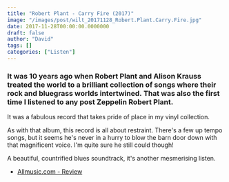 ```yaml
---
title: "Robert Plant - Carry Fire (2017)"
image: "/images/post/wilt_20171128_Robert.Plant.Carry.Fire.jpg"
date: 2017-11-28T00:00:00.0000000
draft: false
author: "David"
tags: []
categories: ["Listen"]
---
```

### It was 10 years ago when Robert Plant and Alison Krauss treated the world to a brilliant collection of songs where their rock and bluegrass worlds intertwined. That was also the first time I listened to any post Zeppelin Robert Plant.

 It was a fabulous record that takes pride of place in my vinyl collection.

 As with that album, this record is all about restraint. There's a few up tempo songs, but it seems he's never in a hurry to blow the barn door down with that magnificent voice. I'm quite sure he still could though!

 A beautiful, countrified blues soundtrack, it's another mesmerising listen. 

-  [Allmusic.com - Review](https://www.allmusic.com/album/carry-fire-mw0003102509)